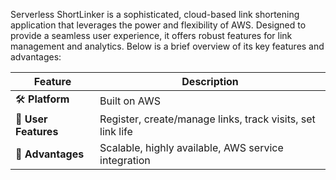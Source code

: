 Serverless ShortLinker is a sophisticated, cloud-based link shortening application that leverages the power and flexibility of AWS. Designed to provide a seamless user experience, it offers robust features for link management and analytics. Below is a brief overview of its key features and advantages:

| Feature              | Description                                                |
| -------------------- | ---------------------------------------------------------- |
| 🛠️ **Platform**      | Built on AWS                                               |
| 🔑 **User Features** | Register, create/manage links, track visits, set link life |
| 🚀 **Advantages**    | Scalable, highly available, AWS service integration        |

